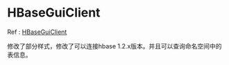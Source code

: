 # HBaseGuiClient


Ref : [HBaseGuiClient](https://github.com/tzolkincz/HBaseGuiClient)

修改了部分样式，修改了可以连接hbase 1.2.x版本。并且可以查询命名空间中的表信息。
